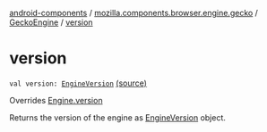 [android-components](../../index.md) / [mozilla.components.browser.engine.gecko](../index.md) / [GeckoEngine](index.md) / [version](./version.md)

# version

`val version: `[`EngineVersion`](../../mozilla.components.concept.engine.utils/-engine-version/index.md) [(source)](https://github.com/mozilla-mobile/android-components/blob/master/components/browser/engine-gecko-beta/src/main/java/mozilla/components/browser/engine/gecko/GeckoEngine.kt#L501)

Overrides [Engine.version](../../mozilla.components.concept.engine/-engine/version.md)

Returns the version of the engine as [EngineVersion](../../mozilla.components.concept.engine.utils/-engine-version/index.md) object.

